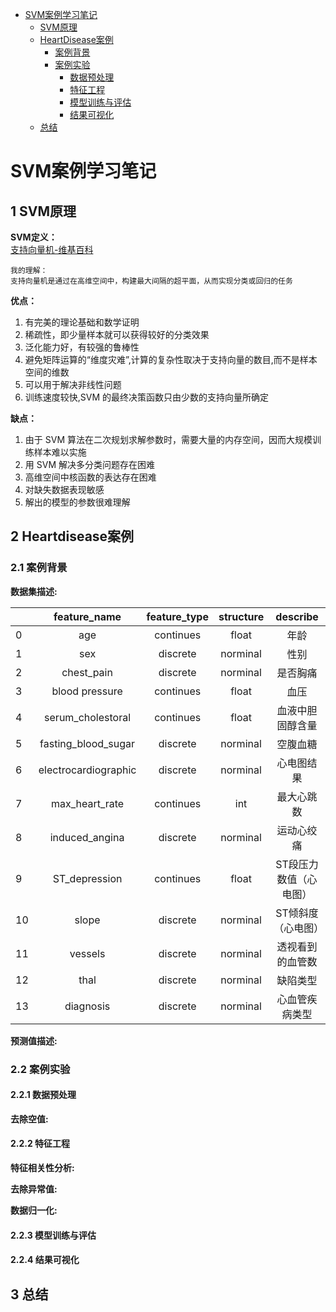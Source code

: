 * [SVM案例学习笔记](https://github.com/sfonly/Machine_Learning/tree/master/Examples/Classification/SVM)
  * [SVM原理](https://github.com/sfonly/Machine_Learning/tree/master/Examples/Classification/SVM#1-SVM原理)
  * [HeartDisease案例](https://github.com/sfonly/Machine_Learning/tree/master/Examples/Classification/SVM#2-Heartdisease案例)
    * [案例背景](https://github.com/sfonly/Machine_Learning/tree/master/Examples/Classification/SVM#21-案例背景)
    * [案例实验](https://github.com/sfonly/Machine_Learning/tree/master/Examples/Classification/SVM#22-案例实验)
      * [数据预处理](https://github.com/sfonly/Machine_Learning/tree/master/Examples/Classification/SVM#221-数据预处理)
      * [特征工程](https://github.com/sfonly/Machine_Learning/tree/master/Examples/Classification/SVM#222-特征工程)
      * [模型训练与评估](https://github.com/sfonly/Machine_Learning/tree/master/Examples/Classification/SVM#223-模型训练与评估)
      * [结果可视化](https://github.com/sfonly/Machine_Learning/tree/master/Examples/Classification/SVM#224-结果可视化)
  * [总结](https://github.com/sfonly/Machine_Learning/tree/master/Examples/Classification/KSVM#3-总结)


# SVM案例学习笔记
## 1 SVM原理
**SVM定义：**  
[支持向量机-维基百科](https://zh.wikipedia.org/wiki/支持向量机)

    我的理解：
    支持向量机是通过在高维空间中，构建最大间隔的超平面，从而实现分类或回归的任务

**优点：**  
1. 有完美的理论基础和数学证明
2. 稀疏性，即少量样本就可以获得较好的分类效果
3. 泛化能力好，有较强的鲁棒性
4. 避免矩阵运算的“维度灾难”,计算的复杂性取决于支持向量的数目,而不是样本空间的维数
5. 可以用于解决非线性问题
6. 训练速度较快,SVM 的最终决策函数只由少数的支持向量所确定

**缺点：**  
1. 由于 SVM 算法在二次规划求解参数时，需要大量的内存空间，因而大规模训练样本难以实施
2. 用 SVM 解决多分类问题存在困难
3. 高维空间中核函数的表达存在困难
4. 对缺失数据表现敏感
5. 解出的模型的参数很难理解

## 2 Heartdisease案例
### 2.1 案例背景



**数据集描述:**

|      |feature_name      | feature_type | structure | describe            |
| ---- | :----:           | :----:       | :----:    | :----:              |
| 0 | age                 | continues    | float     | 年龄                |
| 1 | sex                 | discrete     | norminal  | 性别                |
| 2 | chest_pain          | discrete     | norminal  | 是否胸痛             |
| 3 | blood pressure      | continues    | float     | 血压                |
| 4 | serum_cholestoral   | continues    | float     | 血液中胆固醇含量     |
| 5 | fasting_blood_sugar | discrete     | norminal  | 空腹血糖             |
| 6 | electrocardiographic| discrete     | norminal  | 心电图结果           |
| 7 | max_heart_rate      | continues    | int       | 最大心跳数           |
| 8 | induced_angina      | discrete     | norminal  | 运动心绞痛           |
| 9 | ST_depression       | continues    | float     | ST段压力数值（心电图）|
|10 | slope               | discrete     | norminal  | ST倾斜度（心电图）    |
|11 | vessels             | discrete     | norminal  | 透视看到的血管数      |
|12 | thal                | discrete     | norminal  | 缺陷类型             |
|13 | diagnosis           | discrete     | norminal  | 心血管疾病类型        |



**预测值描述:**



### 2.2 案例实验

#### 2.2.1 数据预处理
    
**去除空值:**



#### 2.2.2 特征工程

**特征相关性分析:**


**去除异常值:**


**数据归一化:**


#### 2.2.3 模型训练与评估


#### 2.2.4 结果可视化 
    

## 3 总结

